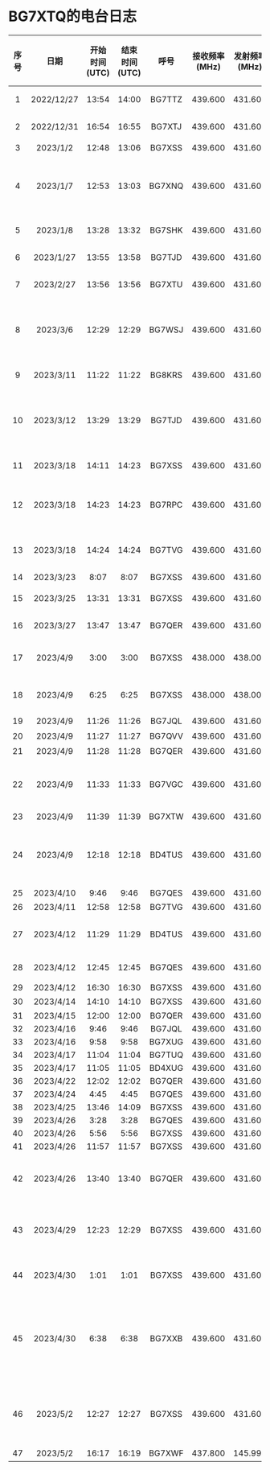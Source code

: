 # BG7XTQ的电台日志

| 序号 | 日期 | 开始时间(UTC) | 结束时间(UTC) | 呼号 | 接收频率(MHz) | 发射频率(MHz) | 模式 | RST(发送) | RST(接收) | 功率W(我的) | 功率W(对方) | 摘要 | QSL卡片(发) | QSL卡片(收) |
| :--: | :--: | :---: | :----: | :---: | :--: | :--: | :--: | :-----: | :-----: | :--: | :--: | :--: | :--: | :--: |
| 1 | 2022/12/27 | 13:54 | 14:00 | BG7TTZ | 439.600 | 431.600 | FM | 59 | 59 | 5W |  | 南宁老友中继台网活动 |  |  |
| 2 | 2022/12/31 | 16:54 | 16:55 | BG7XTJ | 439.600 | 431.600 | FM | 59 | 59 | 5W |  | QTH位置不明 |  |  |
| 3 | 2023/1/2 | 12:48 | 13:06 | BG7XSS | 439.600 | 431.600 | FM | 49 |  | 5W |  | 广西农科院 |  |  |
| 4 | 2023/1/7 | 12:53 | 13:03 | BG7XNQ | 439.600 | 431.600 | FM | 49 | 47 | 5W |  | RIG:OS 9800、低功率、106天线、园湖东宝路口 |  |  |
| 5 | 2023/1/8 | 13:28 | 13:32 | BG7SHK | 439.600 | 431.600 | FM | 49 | 59 | 5W | 5W | QTH金湖广场 |  |  |
| 6 | 2023/1/27 | 13:55 | 13:58 | BG7TJD | 439.600 | 431.600 | FM | 59 | 58 | 5W |  | 南宁老友中继台网活动 |  |  |
| 7 | 2023/2/27 | 13:56 | 13:56 | BG7XTU | 439.600 | 431.600 | FM | 59 | 59 | 5W |  | 南宁老友中继台网活动 |  |  |
| 8 | 2023/3/6 | 12:29 | 12:29 | BG7WSJ | 439.600 | 431.600 | FM | 59 | 48 | 5W |  | 泉盛、8600、原装天线、西乡塘区动物园科园大道 |  |  |
| 9 | 2023/3/11 | 11:22 | 11:22 | BG8KRS | 439.600 | 431.600 | FM | 59 |  | 5W |  | 四川来南宁的台友 |  |  |
| 10 | 2023/3/12 | 13:29 | 13:29 | BG7TJD | 439.600 | 431.600 | FM | 48 | 48 | 5W | 1.5W | 上上次的主控、摩托罗拉XTS3000、原装天线 |  |  |
| 11 | 2023/3/18 | 14:11 | 14:23 | BG7XSS | 439.600 | 431.600 | FM | 59 | 59 | 5W | 5W | 鑫立6500、相思湖 |  |  |
| 12 | 2023/3/18 | 14:23 | 14:23 | BG7RPC | 439.600 | 431.600 | FM | 59 | 59 | 5W | 5W | 森海克斯8600、四楼高、西乡塘区科园大道 |  |  |
| 13 | 2023/3/18 | 14:24 | 14:24 | BG7TVG | 439.600 | 431.600 | FM | 59 | 59 | 5W |  | 建伍TM-471、QTH扶绥家里 |  |  |
| 14 | 2023/3/23 | 8:07 | 8:07 | BG7XSS | 439.600 | 431.600 | FM | 59 | 59 | 4W |  | 滔滔链路 |  |  |
| 15 | 2023/3/25 | 13:31 | 13:31 | BG7XSS | 439.600 | 431.600 | FM | 48 | 59 |  | 5W | 鑫利6500、15米高 |  |  |
| 16 | 2023/3/27 | 13:47 | 13:47 | BG7QER | 439.600 | 431.600 | FM | 59 |  |  |  | 南宁老友中继台网活动 |  |  |
| 17 | 2023/4/9 | 3:00 | 3:00 | BG7XSS | 438.000 | 438.000 | FM | 47 | 46 | 5W |  | 在民族宫必胜客Eyeball QSO | ✓ |  |
| 18 | 2023/4/9 | 6:25 | 6:25 | BG7XSS | 438.000 | 438.000 | FM | 59 | 59 | 5W |  | 在民族宫必胜客Eyeball QSO |  |  |
| 19 | 2023/4/9 | 11:26 | 11:26 | BG7JQL | 439.600 | 431.600 | FM | 48 |  | 4W |  | 泉盛UV-K5 |  |  |
| 20 | 2023/4/9 | 11:27 | 11:27 | BG7QVV | 439.600 | 431.600 | FM | 48 |  | 4W |  | QTH柳沙 |  |  |
| 21 | 2023/4/9 | 11:28 | 11:28 | BG7QER | 439.600 | 431.600 | FM | 48 |  | 4W |  | 上月主控 |  |  |
| 22 | 2023/4/9 | 11:33 | 11:33 | BG7VGC | 439.600 | 431.600 | FM | 47 |  | 4W |  | 泉盛UV-K5、一米三天线、全功率发射 |  |  |
| 23 | 2023/4/9 | 11:39 | 11:39 | BG7XTW | 439.600 | 431.600 | FM | 47 | 59 | 4W |  |  |  |  |
| 24 | 2023/4/9 | 12:18 | 12:18 | BD4TUS | 439.600 | 431.600 | FM | 48 |  | 4W | 15W | 新联、西乡塘区北湖北路广西农业职业技术大学 |  |  |
| 25 | 2023/4/10 | 9:46 | 9:46 | BG7QES | 439.600 | 431.600 | FM | 35 |  |  |  |  |  |  |
| 26 | 2023/4/11 | 12:58 | 12:58 | BG7TVG | 439.600 | 431.600 | FM | 47 | 59 | 5W |  | 车台 |  |  |
| 27 | 2023/4/12 | 11:29 | 11:29 | BD4TUS | 439.600 | 431.600 | FM | 47 |  |  | 8W | 艾迪欧、广西农业职业技术大学 |  |  |
| 28 | 2023/4/12 | 12:45 | 12:45 | BG7QES | 439.600 | 431.600 | FM | 48 |  |  | 2W | 摩托罗拉、原装天线 |  |  |
| 29 | 2023/4/12 | 16:30 | 16:30 | BG7XSS | 439.600 | 431.600 | FM | 59 |  |  |  |  |  |  |
| 30 | 2023/4/14 | 14:10 | 14:10 | BG7XSS | 439.600 | 431.600 | FM | 48 | 46 |  |  | 滔滔链路 |  |  |
| 31 | 2023/4/15 | 12:00 | 12:00 | BG7QER | 439.600 | 431.600 | FM | 59 | 59 |  |  |  |  |  |
| 32 | 2023/4/16 | 9:46 | 9:46 | BG7JQL | 439.600 | 431.600 | FM |  |  |  |  |  |  |  |
| 33 | 2023/4/16 | 9:58 | 9:58 | BG7XUG | 439.600 | 431.600 | FM |  |  |  |  |  |  |  |
| 34 | 2023/4/17 | 11:04 | 11:04 | BG7TUQ | 439.600 | 431.600 | FM |  |  |  |  |  |  |  |
| 35 | 2023/4/17 | 11:05 | 11:05 | BD4XUG | 439.600 | 431.600 | FM |  |  |  |  |  |  |  |
| 36 | 2023/4/22 | 12:02 | 12:02 | BG7QER | 439.600 | 431.600 | FM |  |  |  |  |  |  |  |
| 37 | 2023/4/24 | 4:45 | 4:45 | BG7QES | 439.600 | 431.600 | FM |  |  |  |  |  |  |  |
| 38 | 2023/4/25 | 13:46 | 14:09 | BG7XSS | 439.600 | 431.600 | FM | 59 | 59 |  |  |  |  |  |
| 39 | 2023/4/26 | 3:28 | 3:28 | BG7QES | 439.600 | 431.600 | FM | 59 | 59 | 5W |  |  |  |  |
| 40 | 2023/4/26 | 5:56 | 5:56 | BG7XSS | 439.600 | 431.600 | FM | 59 | 59 | 4W |  |  |  |  |
| 41 | 2023/4/26 | 11:57 | 11:57 | BG7XSS | 439.600 | 431.600 | FM | 59 |  | 5W |  |  |  |  |
| 42 | 2023/4/26 | 13:40 | 13:40 | BG7QER | 439.600 | 431.600 | FM | 59 |  | 4W |  | 南宁老友439.600中继台点名活动 |  |  |
| 43 | 2023/4/29 | 12:23 | 12:29 | BG7XSS | 439.600 | 431.600 | FM | 59 |  | 5W | 5W | 艾迪欧UV-5118Plus、小型车载天线 |  |  |
| 44 | 2023/4/30 | 1:01 | 1:01 | BG7XSS | 439.600 | 431.600 | FM | 59 |  | 5W |  | 我的背噪很大、对方无法抄收 |  |  |
| 45 | 2023/4/30 | 6:38 | 6:38 | BG7XXB | 439.600 | 431.600 | FM | 58 | 58 | 5W | 3.5W | 在良庆区、靠近那马、使用设备摩托罗拉8668、原装天线、高功率 |  |  |
| 46 | 2023/5/2 | 12:27 | 12:27 | BG7XSS | 439.600 | 431.600 | FM | 49 |  | 5W | 1W | QTH相思湖公园、艾迪欧UV-5118Plus、低功率 |  |  |
| 47 | 2023/5/2 | 16:17 | 16:19 | BG7XWF | 437.800 | 145.990 | FM | 59 |  | 5W |  | ISS卫星通联 |  |  |

